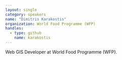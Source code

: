 ```yaml
---
layout: single
category: speakers
name: "Dimitris Karakostis"
organization: World Food Programme (WFP)
handles:
  - type: github
    name: karakostis
---
```


Web GIS Developer at World Food Programme (WFP).
